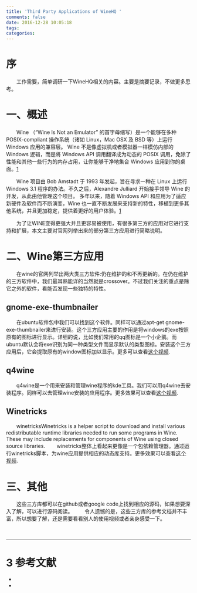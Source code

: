 ```yaml
---
title: 'Third Party Applications of WineHQ '
comments: false
date: 2016-12-28 10:05:18
tags:
categories:
---
```


# 序
　　工作需要，简单调研一下WineHQ相关的内容。主要是摘要记录，不做更多思考。

# 一、概述
　　Wine （“Wine Is Not an Emulator” 的首字母缩写）是一个能够在多种 POSIX-compliant 操作系统（诸如 Linux，Mac OSX 及 BSD 等）上运行 Windows 应用的兼容层。 Wine 不是像虚拟机或者模拟器一样模仿内部的 Windows 逻辑，而是將 Windows API 调用翻译成为动态的 POSIX 调用，免除了性能和其他一些行为的内存占用，让你能够干净地集合 Windows 应用到你的桌面。[1]

　　Wine 项目由 Bob Amstadt 于 1993 年发起，旨在寻求一种在 Linux 上运行 Windows 3.1 程序的办法。不久之后，Alexandre Julliard 开始接手领导 Wine 的开发，从此由他管理这个项目。 多年以来，随着 Windows API 和应用为了适应新硬件及软件而不断演变，Wine 也一直不断发展来支持新的特性，移植到更多其他系统，并且更加稳定，提供着更好的用户体验。[1]

　　为了让WINE变得更强大并且更容易被使用，有很多第三方的应用对它进行支持和扩展，本文主要对官网列举出来的部分第三方应用进行简略说明。

# 二、Wine第三方应用
　　在wine的官网列举出两大类三方软件:仍在维护的和不再更新的。在仍在维护的三方软件中，我们最耳熟能详的当然就是crossover。不过我们关注的重点是除它之外的软件，看能否发现一些独特的特性。

## gnome-exe-thumbnailer
　　在ubuntu软件包中我们可以找到这个软件。同样可以通过apt-get gnome-exe-thumbnailer来进行安装。这个三方应用主要的作用是将windows的exe按照原有的图标进行显示。详细的说，比如我们常用的qq图标是一个小企鹅。而ubuntu默认会将exe识别为同一种类型文件而显示默认的类型图标。安装这个三方应用后，它会提取原有的window图标加以显示。更多可以查看[这个视频](https://www.youtube.com/watch?v=9YXhNNCSwv8).

## q4wine
　　q4wine是一个用来安装和管理wine程序的kde工具。我们可以用q4wine去安装程序。同样可以去管理wine安装的应用程序。更多效果可以查看[这个视频](https://www.youtube.com/watch?v=951nVQQJhks&t=244s).

## Winetricks
　　winetricksWinetricks is a helper script to download and install various redistributable runtime libraries needed to run some programs in Wine. These may include replacements for components of Wine using closed source libraries.
　　winetricks整体上看起来更像是一个包依赖管理器。通过运行winetricks脚本，为wine应用提供相应的动态库支持。更多效果可以查看[这个视频](https://www.youtube.com/watch?v=tqrVR1QjDPQ).

# 三、其他
　　这些三方库都可以在github或者google code上找到相应的源码，如果想要深入了解，可以进行源码阅读。
　　令人遗憾的是，这些三方库的参考文档并不丰富，所以想要了解，还是需要看看别人的使用视频或者亲身感受一下。

　　
***
# 3 参考文献

- [1]: [wine中文社区](http://www.oschina.net/p/wine/?fromerr=eLEvCq6E)
- [2]: [WINEHQ](https://wiki.winehq.org/Third_Party_Applications)
